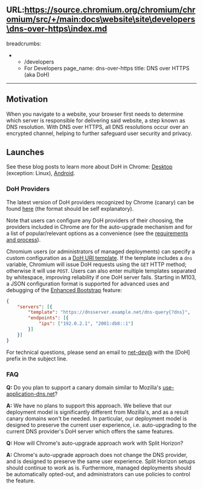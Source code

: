 URL:https://source.chromium.org/chromium/chromium/src/+/main:docs\website\site\developers\dns-over-https\index.md
---
breadcrumbs:
- - /developers
  - For Developers
page_name: dns-over-https
title: DNS over HTTPS (aka DoH)
---

## Motivation

When you navigate to a website, your browser first needs to determine which
server is responsible for delivering said website, a step known as DNS
resolution. With DNS over HTTPS, all DNS resolutions occur over an encrypted
channel, helping to further safeguard user security and privacy.

## Launches

See these blog posts to learn more about DoH in Chrome:
[Desktop](https://blog.chromium.org/2020/05/a-safer-and-more-private-browsing-DoH.html)
(exception: Linux),
[Android](https://blog.chromium.org/2020/09/a-safer-and-more-private-browsing.html).

### DoH Providers

The latest version of DoH providers recognized by Chrome (canary) can be found
[here](https://source.chromium.org/chromium/chromium/src/+/HEAD:net/dns/public/doh_provider_entry.cc)
(the format should be self explanatory).

Note that users can configure any DoH providers of their choosing, the providers
included in Chrome are for the auto-upgrade mechanism and for a list of
popular/relevant options as a convenience (see the [requirements and
process](https://docs.google.com/document/d/128i2YTV2C7T6Gr3I-81zlQ-_Lprnsp24qzy_20Z1Psw/edit?usp=sharing)).

Chromium users (or administrators of managed deployments) can specify a custom
configuration as a [DoH URI
template](https://datatracker.ietf.org/doc/html/rfc8484#section-3).  If the
template includes a `dns` variable, Chromium will issue DoH requests using the
`GET` HTTP method; otherwise it will use `POST`.  Users can also enter multiple
templates separated by whitespace, improving reliability if one DoH server
fails.  Starting in M103, a JSON configuration format is supported for advanced
uses and debugging of the [Enhanced
Bootstrap](https://docs.google.com/document/d/1OBiAK9bfFNfmezP-trlAL6v5kz1D0xXCg_nmcSM2so8/edit#heading=h.7nki9mck5t64)
feature:

~~~JSON
{
    "servers": [{
        "template": "https://dnsserver.example.net/dns-query{?dns}",
        "endpoints": [{
            "ips": ["192.0.2.1", "2001:db8::1"]
        }]
    }]
}
~~~

For technical questions, please send an email to
[net-dev@](https://groups.google.com/a/chromium.org/forum/#!forum/net-dev/) with
the \[DoH\] prefix in the subject line.

### **FAQ**

**Q:** Do you plan to support a canary domain similar to Mozilla's
[use-application-dns.net](http://use-application-dns.net/)?

**A:** We have no plans to support this approach. We believe that our deployment
model is significantly different from Mozilla's, and as a result canary domains
won't be needed. In particular, our deployment model is designed to preserve the
current user experience, i.e. auto-upgrading to the current DNS provider's DoH
server which offers the same features.

**Q:** How will Chrome's auto-upgrade approach work with Split Horizon?

**A:** Chrome's auto-upgrade approach does not change the DNS provider, and is
designed to preserve the same user experience. Split Horizon setups should
continue to work as is. Furthermore, managed deployments should be automatically
opted-out, and administrators can use policies to control the feature.
